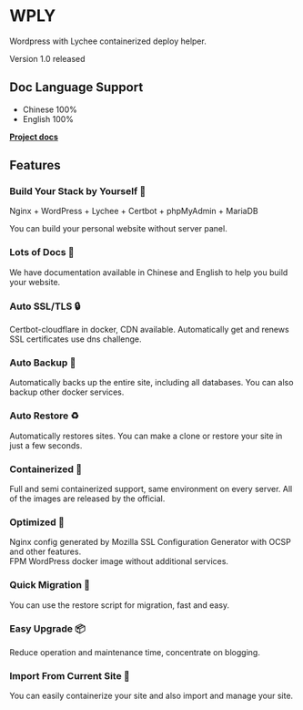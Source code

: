 # WPLY

Wordpress with Lychee containerized deploy helper.

Version 1.0 released

## Doc Language Support

- Chinese 100%
- English 100%

**[Project docs](https://github.com/wlmqpsc/wply/tree/main/docs)**

## Features

### Build Your Stack by Yourself 💪

Nginx + WordPress + Lychee + Certbot + phpMyAdmin + MariaDB

You can build your personal website without server panel.

### Lots of Docs 📄

We have documentation available in Chinese and English to help you build your website.

### Auto SSL/TLS 🔒

Certbot-cloudflare in docker, CDN available. Automatically get and renews SSL certificates use dns challenge.

### Auto Backup 🔖

Automatically backs up the entire site, including all databases. You can also backup other docker services.

### Auto Restore ♻️

Automatically restores sites. You can make a clone or restore your site in just a few seconds.

### Containerized 🐋

Full and semi containerized support, same environment on every server. All of the images are released by the official.

### Optimized 🚀

Nginx config generated by Mozilla SSL Configuration Generator with OCSP and other features.  
FPM WordPress docker image without additional services.

### Quick Migration 🛞

You can use the restore script for migration, fast and easy.

### Easy Upgrade 📦

Reduce operation and maintenance time, concentrate on blogging.

### Import From Current Site 🧩

You can easily containerize your site and also import and manage your site.
